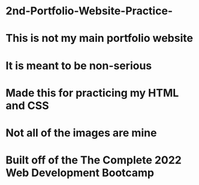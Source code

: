 # 2nd-Portfolio-Website-Practice-
# This is not my main portfolio website
# It is meant to be non-serious
# Made this for practicing my HTML and CSS
# Not all of the images are mine
# Built off of the The Complete 2022 Web Development Bootcamp
